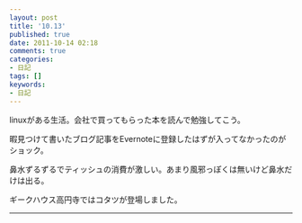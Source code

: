 ```yaml
---
layout: post
title: '10.13'
published: true
date: 2011-10-14 02:18
comments: true
categories:
- 日記
tags: []
keywords:
- 日記
---
```

linuxがある生活。会社で買ってもらった本を読んで勉強してこう。

暇見つけて書いたブログ記事をEvernoteに登録したはずが入ってなかったのがショック。

鼻水ずるずるでティッシュの消費が激しい。あまり風邪っぽくは無いけど鼻水だけは出る。

ギークハウス高円寺ではコタツが登場しました。

---

